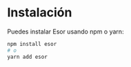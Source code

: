 
# Instalación

Puedes instalar Esor usando npm o yarn:

```bash
npm install esor
# o
yarn add esor
```